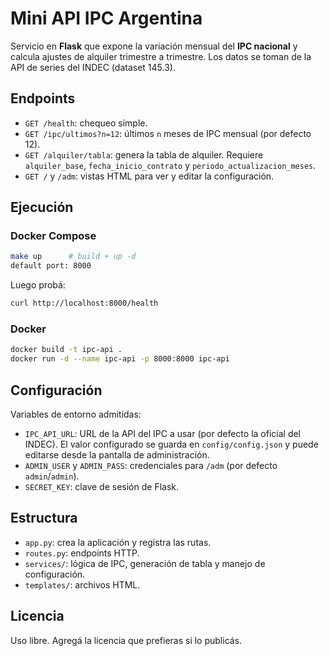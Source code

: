 # Mini API IPC Argentina

Servicio en **Flask** que expone la variación mensual del **IPC nacional** y calcula ajustes de alquiler trimestre a trimestre. Los datos se toman de la API de series del INDEC (dataset 145.3).

## Endpoints
- `GET /health`: chequeo simple.
- `GET /ipc/ultimos?n=12`: últimos `n` meses de IPC mensual (por defecto 12).
- `GET /alquiler/tabla`: genera la tabla de alquiler. Requiere `alquiler_base`, `fecha_inicio_contrato` y `periodo_actualizacion_meses`.
- `GET /` y `/adm`: vistas HTML para ver y editar la configuración.

## Ejecución
### Docker Compose
```bash
make up      # build + up -d
default port: 8000
```
Luego probá:
```bash
curl http://localhost:8000/health
```

### Docker
```bash
docker build -t ipc-api .
docker run -d --name ipc-api -p 8000:8000 ipc-api
```

## Configuración
Variables de entorno admitidas:
- `IPC_API_URL`: URL de la API del IPC a usar (por defecto la oficial del INDEC). El valor configurado se guarda en `config/config.json` y puede editarse desde la pantalla de administración.
- `ADMIN_USER` y `ADMIN_PASS`: credenciales para `/adm` (por defecto `admin`/`admin`).
- `SECRET_KEY`: clave de sesión de Flask.

## Estructura
- `app.py`: crea la aplicación y registra las rutas.
- `routes.py`: endpoints HTTP.
- `services/`: lógica de IPC, generación de tabla y manejo de configuración.
- `templates/`: archivos HTML.

## Licencia
Uso libre. Agregá la licencia que prefieras si lo publicás.

